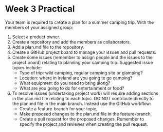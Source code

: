 # Week 3 Practical

Your team is required to create a plan for a summer camping trip. With the members of
your assigned group:

1. Select a product owner.
2. Create a repository and add the members as collaborators.
3. Add a plan.md file to the repository.
4. Create a GitHub project board to manage your issues and pull requests.
5. Create some issues (remember to assign people and the issues to the project board) relating to planning your camping trip. Suggested issue topics include:
    - Type of trip: wild camping, regular camping site or glamping?
    - Location: where in Ireland are you going to go camping?
    - What equipment do you need to bring along?
    - What are you going to do for entertainment or food?
6. To resolve issues (undertaking project work) will require adding sections in the plan.md file relating to each topic. DO NOT contribute directly to the plan.md file in the main branch. Instead use the GitHub workflow:
    - Create a feature-branch for your topic,
    - Make proposed changes to the plan.md file in the feature-branch,
    - Create a pull request for the proposed changes. Remember to specify the project and reviewer when creating the pull request. 

